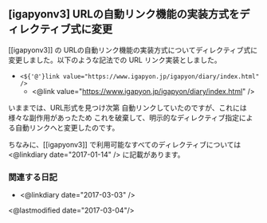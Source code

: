 ## [igapyonv3] URLの自動リンク機能の実装方式をディレクティブ式に変更

[[igapyonv3]] の URLの自動リンク機能の実装方式についてディレクティブ式に変更しました。以下のような記法での URL リンク実装としました。

* `<${'@'}link value="https://www.igapyon.jp/igapyon/diary/index.html" />`
  * <@link value="https://www.igapyon.jp/igapyon/diary/index.html" />

いままでは、URL形式を見つけ次第 自動リンクしていたのですが、これには様々な副作用があったため これを破棄して、明示的なディレクティブ指定による自動リンクへと変更したのです。

ちなみに、[[igapyonv3]] で利用可能なすべてのディレクティブについては <@linkdiary date="2017-01-14" /> に記載があります。

### 関連する日記

* <@linkdiary date="2017-03-03" />

<@lastmodified date="2017-03-04"/>
